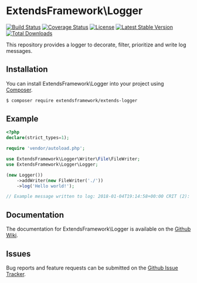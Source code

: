 # ExtendsFramework\Logger
[![Build Status](https://travis-ci.org/extendsframework/extends-logger.svg?branch=master)](https://travis-ci.org/extendsframework/extends-logger)
[![Coverage Status](https://coveralls.io/repos/github/extendsframework/extends-logger/badge.svg?branch=master)](https://coveralls.io/github/extendsframework/extends-logger?branch=master)
[![License](https://poser.pugx.org/extendsframework/extends-logger/license)](https://packagist.org/packages/extendsframework/extends-logger)
[![Latest Stable Version](https://poser.pugx.org/extendsframework/extends-logger/v/stable)](https://packagist.org/packages/extendsframework/extends-logger)
[![Total Downloads](https://poser.pugx.org/extendsframework/extends-logger/downloads)](https://packagist.org/packages/extendsframework/extends-logger)

This repository provides a logger to decorate, filter, prioritize and write log messages. 

## Installation

You can install ExtendsFramework\Logger into your project using [Composer](https://getcomposer.org).
 
```bash
$ composer require extendsframework/extends-logger
```

## Example

```php
<?php
declare(strict_types=1);

require 'vendor/autoload.php';

use ExtendsFramework\Logger\Writer\File\FileWriter;
use ExtendsFramework\Logger\Logger;

(new Logger())
    ->addWriter(new FileWriter('./'))
    ->log('Hello world!');

// Example message written to log: 2018-01-04T19:14:58+00:00 CRIT (2): Hello world!
```

## Documentation

The documentation for ExtendsFramework\Logger is available on the
[Github Wiki](https://github.com/extendsframework/extends-logger/wiki).

## Issues

Bug reports and feature requests can be submitted on the
[Github Issue Tracker](https://github.com/extendsframework/extends-logger/issues).
